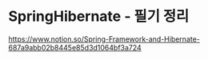 # SpringHibernate - 필기 정리 
https://www.notion.so/Spring-Framework-and-Hibernate-687a9abb02b8445e85d3d1064bf3a724
